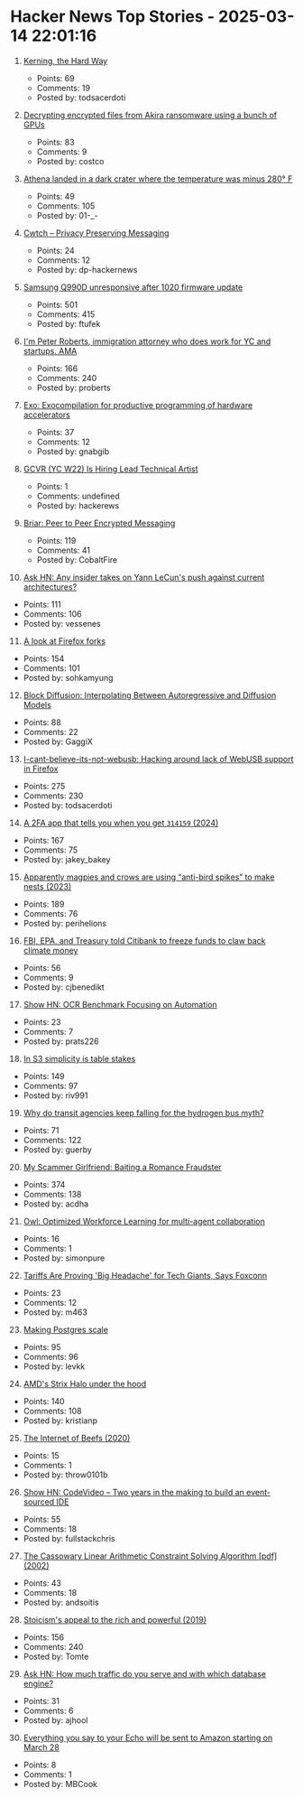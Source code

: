 # Hacker News Top Stories - 2025-03-14 22:01:16

1. [Kerning, the Hard Way](https://home.octetfont.com/blog/kerning-hard.html)
   - Points: 69
   - Comments: 19
   - Posted by: todsacerdoti

2. [Decrypting encrypted files from Akira ransomware using a bunch of GPUs](https://tinyhack.com/2025/03/13/decrypting-encrypted-files-from-akira-ransomware-linux-esxi-variant-2024-using-a-bunch-of-gpus/)
   - Points: 83
   - Comments: 9
   - Posted by: costco

3. [Athena landed in a dark crater where the temperature was minus 280° F](https://arstechnica.com/space/2025/03/athena-landed-in-a-dark-crater-where-the-temperature-was-minus-280-f/)
   - Points: 49
   - Comments: 105
   - Posted by: 01-_-

4. [Cwtch – Privacy Preserving Messaging](https://docs.cwtch.im/)
   - Points: 24
   - Comments: 12
   - Posted by: dp-hackernews

5. [Samsung Q990D unresponsive after 1020 firmware update](https://us.community.samsung.com/t5/Home-Theater/Samsung-Q990D-unresponsive-after-1020-firmware-update/td-p/3168571)
   - Points: 501
   - Comments: 415
   - Posted by: ftufek

6. [I'm Peter Roberts, immigration attorney who does work for YC and startups. AMA](undefined)
   - Points: 166
   - Comments: 240
   - Posted by: proberts

7. [Exo: Exocompilation for productive programming of hardware accelerators](https://github.com/exo-lang/exo)
   - Points: 37
   - Comments: 12
   - Posted by: gnabgib

8. [GCVR (YC W22) Is Hiring Lead Technical Artist](https://www.ycombinator.com/companies/gym-class-by-irl-studios/jobs/gfrf9Cu-lead-technical-artist-staff-principal)
   - Points: 1
   - Comments: undefined
   - Posted by: hackerews

9. [Briar: Peer to Peer Encrypted Messaging](https://briarproject.org/how-it-works/)
   - Points: 119
   - Comments: 41
   - Posted by: CobaltFire

10. [Ask HN: Any insider takes on Yann LeCun's push against current architectures?](undefined)
   - Points: 111
   - Comments: 106
   - Posted by: vessenes

11. [A look at Firefox forks](https://lwn.net/Articles/1012453/)
   - Points: 154
   - Comments: 101
   - Posted by: sohkamyung

12. [Block Diffusion: Interpolating Between Autoregressive and Diffusion Models](https://arxiv.org/abs/2503.09573)
   - Points: 88
   - Comments: 22
   - Posted by: GaggiX

13. [I-cant-believe-its-not-webusb: Hacking around lack of WebUSB support in Firefox](https://github.com/ArcaneNibble/i-cant-believe-its-not-webusb)
   - Points: 275
   - Comments: 230
   - Posted by: todsacerdoti

14. [A 2FA app that tells you when you get `314159` (2024)](https://blog.jacobstechtavern.com/p/building-a-2fa-app-that-detects-patterns)
   - Points: 167
   - Comments: 75
   - Posted by: jakey_bakey

15. [Apparently magpies and crows are using “anti-bird spikes” to make nests (2023)](https://www.audubon.org/magazine/apparently-magpies-and-crows-are-using-anti-bird-spikes-make-their-nests)
   - Points: 189
   - Comments: 76
   - Posted by: perihelions

16. [FBI, EPA, and Treasury told Citibank to freeze funds to claw back climate money](https://techcrunch.com/2025/03/13/fbi-epa-and-treasury-told-citibank-to-freeze-funds-as-trump-administration-tries-to-claw-back-climate-money/)
   - Points: 56
   - Comments: 9
   - Posted by: cjbenedikt

17. [Show HN: OCR Benchmark Focusing on Automation](https://nanonets.com/automation-benchmark)
   - Points: 23
   - Comments: 7
   - Posted by: prats226

18. [In S3 simplicity is table stakes](https://www.allthingsdistributed.com/2025/03/in-s3-simplicity-is-table-stakes.html)
   - Points: 149
   - Comments: 97
   - Posted by: riv991

19. [Why do transit agencies keep falling for the hydrogen bus myth?](https://cleantechnica.com/2025/03/13/why-do-transit-agencies-keep-falling-for-the-hydrogen-bus-myth/)
   - Points: 71
   - Comments: 122
   - Posted by: guerby

20. [My Scammer Girlfriend: Baiting a Romance Fraudster](https://www.bentasker.co.uk/posts/blog/security/seducing-a-romance-scammer.html)
   - Points: 374
   - Comments: 138
   - Posted by: acdha

21. [Owl: Optimized Workforce Learning for multi-agent collaboration](https://github.com/camel-ai/owl)
   - Points: 16
   - Comments: 1
   - Posted by: simonpure

22. [Tariffs Are Proving 'Big Headache' for Tech Giants, Says Foxconn](https://www.ft.com/content/cc290f55-e45a-42b1-bf2d-cf323053fade)
   - Points: 23
   - Comments: 12
   - Posted by: m463

23. [Making Postgres scale](https://pgdog.dev/blog/you-can-make-postgres-scale)
   - Points: 95
   - Comments: 96
   - Posted by: levkk

24. [AMD's Strix Halo under the hood](https://chipsandcheese.com/p/amds-strix-halo-under-the-hood)
   - Points: 140
   - Comments: 108
   - Posted by: kristianp

25. [The Internet of Beefs (2020)](https://www.ribbonfarm.com/2020/01/16/the-internet-of-beefs/)
   - Points: 15
   - Comments: 1
   - Posted by: throw0101b

26. [Show HN: CodeVideo – Two years in the making to build an event-sourced IDE](https://studio.codevideo.io)
   - Points: 55
   - Comments: 18
   - Posted by: fullstackchris

27. [The Cassowary Linear Arithmetic Constraint Solving Algorithm [pdf] (2002)](https://constraints.cs.washington.edu/solvers/cassowary-tochi.pdf)
   - Points: 43
   - Comments: 18
   - Posted by: andsoitis

28. [Stoicism's appeal to the rich and powerful (2019)](https://www.exurbe.com/stoicisms-appeal-to-the-rich-and-powerful/)
   - Points: 156
   - Comments: 240
   - Posted by: Tomte

29. [Ask HN: How much traffic do you serve and with which database engine?](undefined)
   - Points: 31
   - Comments: 6
   - Posted by: ajhool

30. [Everything you say to your Echo will be sent to Amazon starting on March 28](https://arstechnica.com/gadgets/2025/03/everything-you-say-to-your-echo-will-be-sent-to-amazon-starting-on-march-28/)
   - Points: 8
   - Comments: 1
   - Posted by: MBCook

